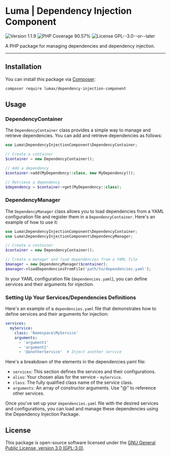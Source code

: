 # Luma | Dependency Injection Component

<div>
<!-- Version Badge -->
<img src="https://img.shields.io/badge/Version-1.1.9-blue" alt="Version 1.1.9">
<!-- PHP Coverage Badge -->
<img src="https://img.shields.io/badge/PHP Coverage-90.57%25-green" alt="PHP Coverage 90.57%">
<!-- License Badge -->
<img src="https://img.shields.io/badge/License-GPL--3.0--or--later-34ad9b" alt="License GPL--3.0--or--later">
</div>

A PHP package for managing dependencies and dependency injection.

---

## Installation

You can install this package via [Composer](https://getcomposer.org/):

```bash
composer require lumax/dependency-injection-component
```

## Usage

### DependencyContainer

The `DependencyContainer` class provides a simple way to manage and retrieve dependencies. You can add and retrieve 
dependencies as follows:

```php
use Luma\DependencyInjectionComponent\DependencyContainer;

// Create a container
$container = new DependencyContainer();

// Add a dependency
$container->add(MyDependency::class, new MyDependency());

// Retrieve a dependency
$dependency = $container->get(MyDependency::class);
```

### DependencyManager

The `DependencyManager` class allows you to load dependencies from a YAML configuration file and register them in a 
`DependencyContainer`. Here's an example of how to use it:

```php
use Luma\DependencyInjectionComponent\DependencyContainer;
use Luma\DependencyInjectionComponent\DependencyManager;

// Create a container
$container = new DependencyContainer();

// Create a manager and load dependencies from a YAML file
$manager = new DependencyManager($container);
$manager->loadDependenciesFromFile('path/to/dependencies.yaml');
```

In your YAML configuration file (`dependencies.yaml`), you can define services and their arguments for injection.

### Setting Up Your Services/Dependencies Definitions

Here's an example of a `dependencies.yaml` file that demonstrates how to define services and their arguments for injection:

```yaml
services:
  myService:
    class: 'Namespace\MyService'
    arguments:
      - 'argument1'
      - 'argument2'
      - '@anotherService'  # Inject another service
```

Here's a breakdown of the elements in the dependencies.yaml file:

- `services`: This section defines the services and their configurations.
- `alias`: Your chosen alias for the service - `myService`.
- `class`: The fully qualified class name of the service class.
- `arguments`: An array of constructor arguments. Use "@" to reference other services.

Once you've set up your `dependencies.yaml` file with the desired services and configurations, you can load and manage 
these dependencies using the Dependency Injection Package.

## License

This package is open-source software licensed under the [GNU General Public License, version 3.0 (GPL-3.0)](https://opensource.org/licenses/GPL-3.0).